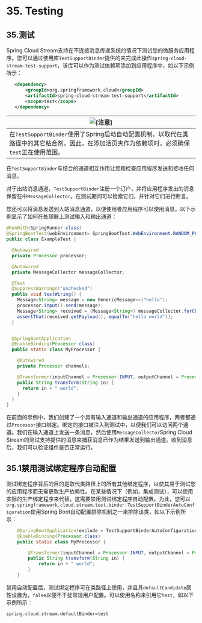# 35. Testing

## 35.测试

Spring Cloud Stream支持在不连接消息传递系统的情况下测试您的微服务应用程序。您可以通过使用库`TestSupportBinder`提供的来完成此操作`spring-cloud-stream-test-support`，该库可以作为测试依赖项添加到应用程序中，如以下示例所示：

```xml
   <dependency>
       <groupId>org.springframework.cloud</groupId>
       <artifactId>spring-cloud-stream-test-support</artifactId>
       <scope>test</scope>
   </dependency>
```

| ![[注意]](https://cloud.spring.io/spring-cloud-static/Greenwich.SR3/multi/images/note.png) |
| ------------------------------------------------------------ |
| 在`TestSupportBinder`使用了Spring启动自动配置机制，以取代在类路径中的其它粘合剂。因此，在添加活页夹作为依赖项时，必须确保`test`正在使用范围。 |

在`TestSupportBinder`与结合的通道相互作用让您和检查应用程序发送和接收任何消息。

对于出站消息通道，`TestSupportBinder`注册一个订户，并将应用程序发出的消息保留在中`MessageCollector`。在测试期间可以检索它们，并针对它们进行断言。

您还可以将消息发送到入站消息通道，以便使用者应用程序可以使用消息。以下示例显示了如何在处理器上测试输入和输出通道：

```java
@RunWith(SpringRunner.class)
@SpringBootTest(webEnvironment= SpringBootTest.WebEnvironment.RANDOM_PORT)
public class ExampleTest {

  @Autowired
  private Processor processor;

  @Autowired
  private MessageCollector messageCollector;

  @Test
  @SuppressWarnings("unchecked")
  public void testWiring() {
    Message<String> message = new GenericMessage<>("hello");
    processor.input().send(message);
    Message<String> received = (Message<String>) messageCollector.forChannel(processor.output()).poll();
    assertThat(received.getPayload(), equalTo("hello world"));
  }


  @SpringBootApplication
  @EnableBinding(Processor.class)
  public static class MyProcessor {

    @Autowired
    private Processor channels;

    @Transformer(inputChannel = Processor.INPUT, outputChannel = Processor.OUTPUT)
    public String transform(String in) {
      return in + " world";
    }
  }
}
```

在前面的示例中，我们创建了一个具有输入通道和输出通道的应用程序，两者都通过`Processor`接口绑定。绑定的接口被注入到测试中，以便我们可以访问两个通道。我们在输入通道上发送一条消息，然后使用`MessageCollector`Spring Cloud Stream的测试支持提供的消息来捕获消息已作为结果发送到输出通道。收到消息后，我们可以验证组件是否正常运行。

## 35.1禁用测试绑定程序自动配置

测试绑定程序背后的目的是取代类路径上的所有其他绑定程序，以使其易于测试您的应用程序而无需更改生产依赖性。在某些情况下（例如，集成测试），可以使用实际的生产绑定程序来代替，这需要禁用测试绑定程序自动配置。为此，您可以`org.springframework.cloud.stream.test.binder.TestSupportBinderAutoConfiguration`使用Spring Boot自动配置排除机制之一来排除该类，如以下示例所示：

```java
    @SpringBootApplication(exclude = TestSupportBinderAutoConfiguration.class)
    @EnableBinding(Processor.class)
    public static class MyProcessor {

        @Transformer(inputChannel = Processor.INPUT, outputChannel = Processor.OUTPUT)
        public String transform(String in) {
            return in + " world";
        }
    }
```

禁用自动配置后，测试绑定程序可在类路径上使用，并且其`defaultCandidate`属性设置为，`false`以便不干扰常规用户配置。可以使用名称来引用它`test`，如以下示例所示：

```properties
spring.cloud.stream.defaultBinder=test
```